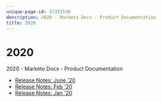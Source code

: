 ```yaml
---
unique-page-id: 37355530
description: 2020 - Marketo Docs - Product Documentation
title: 2020
---
```


# 2020

2020 - Marketo Docs - Product Documentation

* [Release Notes: June '20](2020/release-notes-june-'20.md)
* [Release Notes: Feb '20](2020/release-notes-feb-'20.md)
* [Release Notes: Jan '20](2020/release-notes-jan-'20.md)

